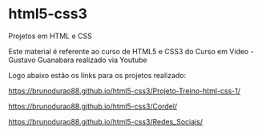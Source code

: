 # html5-css3
 Projetos em HTML e CSS

 Este material é referente ao curso de HTML5 e CSS3 do Curso em Video - Gustavo Guanabara realizado via Youtube

 Logo abaixo estão os links para os projetos realizado:

 https://brunodurao88.github.io/html5-css3/Projeto-Treino-html-css-1/

 https://brunodurao88.github.io/html5-css3/Cordel/
 
 https://brunodurao88.github.io/html5-css3/Redes_Sociais/
 
